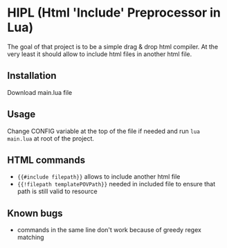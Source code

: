 # HIPL (Html 'Include' Preprocessor in Lua)
The goal of that project is to be a simple drag & drop html compiler.
At the very least it should allow to include html files in another html file.

## Installation
Download main.lua file

## Usage
Change CONFIG variable at the top of the file if needed and run 
    `lua main.lua`
at root of the project.

## HTML commands
- `{{#include filepath}}` allows to include another html file
- `{{!filepath templatePOVPath}}` needed in included file to ensure that path is still valid to resource

## Known bugs
- commands in the same line don't work because of greedy regex matching
